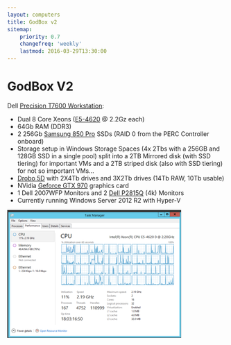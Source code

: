 ```yaml
---
layout: computers
title: GodBox v2
sitemap:
    priority: 0.7
    changefreq: 'weekly'
    lastmod: 2016-03-29T13:30:00
---
```


# GodBox V2

Dell [Precision T7600 Workstation][9]:

* Dual 8 Core Xeons ([E5-4620][2] @ 2.2Gz each)
* 64Gb RAM (DDR3)
* 2 256Gb [Samsung 850 Pro][3] SSDs (RAID 0 from the PERC Controller onboard)
* Storage setup in Windows Storage Spaces (4x 2Tbs with a 256GB and 128GB SSD in a single pool) split into a 2TB Mirrored disk (with SSD tiering) for important VMs and a 2TB striped disk (also with SSD tiering) for not so important VMs...
* [Drobo 5D][1] with 2X4Tb drives and 3X2Tb drives (14Tb RAW, 10Tb usable)
* NVidia [Geforce GTX 970][4] graphics card
* 1 Dell 2007WFP Monitors and 2 [Dell P2815Q][5] (4k) Monitors
* Currently running Windows Server 2012 R2 with Hyper-V

![godboxv2-CPU details](/post_images/2016/03/29/20160329-godboxv2-cpu.png)


[1]: http://www.amazon.co.uk/gp/product/B008S02S54/ref=as_li_tl?ie=UTF8&camp=1634&creative=19450&creativeASIN=B008S02S54&linkCode=as2&tag=tiescomclo-21&linkId=S3TRJOV2MB4ZOGJK
[2]: http://ark.intel.com/products/64607/Intel-Xeon-Processor-E5-4620-16M-Cache-2_20-GHz-7_20-GTs-Intel-QPI
[3]: http://www.amazon.co.uk/gp/product/B00LMXBOP4/ref=as_li_tl?ie=UTF8&camp=1634&creative=19450&creativeASIN=B00LMXBOP4&linkCode=as2&tag=tiescomclo-21&linkId=ZZLV7VDTOMJOLNCK
[4]: http://www.amazon.co.uk/s/?_encoding=UTF8&camp=1634&creative=19450&field-keywords=Geforce%20GTX%20970&linkCode=ur2&tag=tiescomclo-21&url=search-alias%3Daps&linkId=4FFJX5JH2LEGISJ4
[5]: http://www.amazon.co.uk/gp/product/B00IOUBOB2/ref=as_li_tl?ie=UTF8&camp=1634&creative=19450&creativeASIN=B00IOUBOB2&linkCode=as2&tag=tiescomclo-21&linkId=736XUUGW2KINESGB
[6]: https://btrfs.wiki.kernel.org/index.php/Main_Page
[7]: http://www.sabayon.org
[8]: http://www.vmware.com/products/workstation
[9]: http://www.dell.com/ie/business/p/precision-t7600/pd
